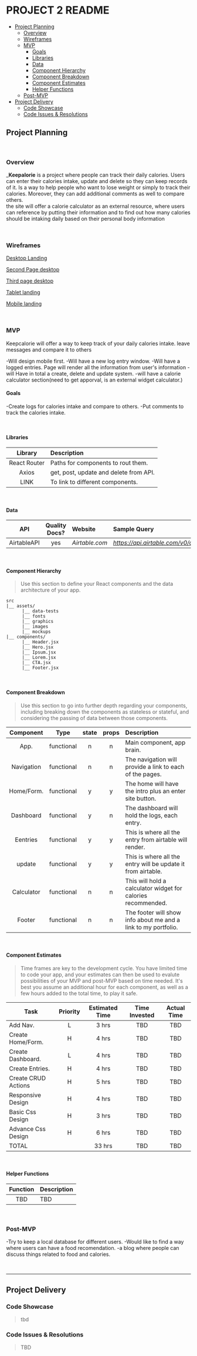 # PROJECT 2 README <!-- omit in toc -->

- [Project Planning](#Project-Planning)
  - [Overview](#Overview)
  - [Wireframes](#Wireframes)
  - [MVP](#MVP)
    - [Goals](#Goals)
    - [Libraries](#Libraries)
    - [Data](#Data)
    - [Component Hierarchy](#Component-Hierarchy)
    - [Component Breakdown](#Component-Breakdown)
    - [Component Estimates](#Component-Estimates)
    - [Helper Functions](#Helper-Functions)
  - [Post-MVP](#Post-MVP)
- [Project Delivery](#Project-Delivery)
  - [Code Showcase](#Code-Showcase)
  - [Code Issues & Resolutions](#Code-Issues--Resolutions)

## Project Planning



<br>

### Overview

_**Keepalorie** is a project where people can track their daily calories. Users can enter their calories intake, update and  delete so they can keep records of it. Is a way to help people who want to lose weight or simply to track their calories. Moreover, they can add additional comments as well to compare others.  
the site will offer a calorie calculator as an external resource, where users can reference by putting their information and to find out how many calories should be intaking daily based on their personal body information


<br>

### Wireframes



[ Desktop Landing](https://imgur.com/a/JwdgZKX)



[Second Page desktop](https://imgur.com/qy7yE8q)



[Third page desktop](https://imgur.com/iqYOADP)


[Tablet landing](https://imgur.com/OwxVJfq)



[ Mobile landing](https://imgur.com/wiic6Su)


<br>

### MVP



Keepcalorie will offer a way to keep track of your daily calories intake. leave messages and compare it to others

-Will design mobile first.
-Will have a new log entry window.
-Will have a logged entries. Page will render all the information from user's information
-will Have in total a create, delete and update system.
-will have a calorie calculator section(need to get apporval, is an external widget calculator.)
<br>

#### Goals

-Create logs for calories intake and compare to others. 
-Put comments to track the calories intake.

<br>

#### Libraries


|     Library      | Description                                |
| :--------------: | :----------------------------------------- |
|   React Router   | Paths for components to rout them.         |
|   Axios          | get, post, update and delete from API.     |
|   LINK           | To link to different components.           |


<br>

#### Data



|    API     | Quality Docs? | Website       | Sample Query                            |
| :--------: | :-----------: | :------------ | :-------------------------------------- |
| AirtableAPI|      yes      | _Airtable.com_| _https://api.airtable.com/v0/appqG49RP2ePZYJQq/Table%201_ |

<br>

#### Component Hierarchy

> Use this section to define your React components and the data architecture of your app.

```
src
|__ assets/
      |__ data-tests
      |__ fonts
      |__ graphics
      |__ images
      |__ mockups
|__ components/
      |__ Header.jsx
      |__ Hero.jsx
      |__ Ipsum.jsx
      |__ Lorem.jsx
      |__ CTA.jsx
      |__ Footer.jsx
```

<br>

#### Component Breakdown

> Use this section to go into further depth regarding your components, including breaking down the components as stateless or stateful, and considering the passing of data between those components.

|  Component   |    Type    | state | props | Description                                                      |
| :----------: | :--------: | :---: | :---: | :--------------------------------------------------------------- |
|  App.        | functional |   n   |   n   |  Main component, app brain.                                      |
|  Navigation  | functional |   n   |   n   |  The navigation will provide a link to each of the pages.        |
|  Home/Form.  | functional |  y  |   y   |  The home will have the intro plus an enter site button.         |      
|  Dashboard   | functional |   y   |   n   |  The dashboard will hold the logs, each entry.                   |
|  Eentries    | functional |   y   |   y   |  This is where all the entry from airtable will render.          |
|  update      | functional |   y   |   y   |  This is where all the entry will be update it from airtable.    |
|  Calculator  | functional |   n   |   n   |  This will hold a calculator widget for calories recommended.    |
|  Footer      | functional |   n   |   n   |  The footer will show info about me and a link to my portfolio.  |

<br>

#### Component Estimates


> Time frames are key to the development cycle. You have limited time to code your app, and your estimates can then be used to evalute possibilities of your MVP and post-MVP based on time needed. It's best you assume an additional hour for each component, as well as a few hours added to the total time, to play it safe.

| Task                | Priority | Estimated Time | Time Invested | Actual Time |
| ------------------- | :------: | :------------: | :-----------: | :---------: |
| Add Nav.            |    L     |     3 hrs      |     TBD       |     TBD     |
| Create Home/Form.   |    H     |     4 hrs      |     TBD       |     TBD     |
| Create Dashboard.   |    L     |     4 hrs      |     TBD       |     TBD     |
| Create Entries.     |    H     |     4 hrs      |     TBD       |     TBD     |
| Create CRUD Actions |    H     |     5 hrs      |     TBD       |     TBD     |
| Responsive Design   |    H     |     4 hrs      |     TBD       |     TBD     |
| Basic Css Design    |    H     |     3 hrs      |     TBD       |     TBD     |
| Advance Css Design  |    H     |     6 hrs      |     TBD       |     TBD     |
| TOTAL               |          |     33 hrs      |     TBD       |     TBD     |

<br>

#### Helper Functions



|  Function  | Description                                |
| :--------: | :----------------------------------------- |
| TBD        | TBD |

<br>

### Post-MVP



-Try to keep a local database for different users.
-Would like to find a way where users can have a food recomendation.
-a blog where people can discuss things related to food and calories. 

<br>

***

## Project Delivery

### Code Showcase

> tbd

### Code Issues & Resolutions

> TBD
